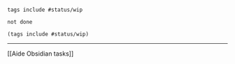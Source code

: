 
````tasks

tags include #status/wip

````

````tasks
not done

(tags include #status/wip) 
````

---
[[Aide Obsidian tasks]]